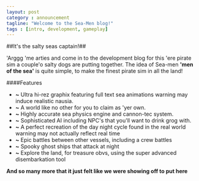 ```yaml
---
layout: post
category : announcement
tagline: "Welcome to the Sea-Men blog!"
tags : [intro, development, gameplay]
---
```


##It's the salty seas captain!##

'Arggg 'me arties and come in to the development blog for this 'ere pirate sim a couple'o salty dogs are putting together. The idea of Sea-men <strong>'men of the sea'</strong> is quite simple, to make the finest pirate sim in all the land!

####Features

* **~** Ultra hi-rez graphix featuring full text sea animations <span class="text-success">warning may induce realistic nausia.</span>
* **~** A world like no other for you to claim as 'yer own.
* **~** Highly accurate sea physics engine and cannon-tec system.
* **~** Sophisticated AI including NPC's that you'll want to drink grog with.
* **~** A perfect recreation of the day night cycle found in the real world <span class="text-success">warning may not actually reflect real time</span>
* **~** Epic battles between other vessels, including a crew battles
* **~** Spooky ghost ships that attack at night
* **~** Explore the land, for treasure obvs, using the super advanced disembarkation tool

**And so many more that it just felt like we were showing off to put here**